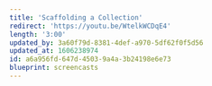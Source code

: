 ```yaml
---
title: 'Scaffolding a Collection'
redirect: 'https://youtu.be/WtelkWCDqE4'
length: '3:00'
updated_by: 3a60f79d-8381-4def-a970-5df62f0f5d56
updated_at: 1606238974
id: a6a956fd-647d-4503-9a4a-3b24198e6e73
blueprint: screencasts
---
```

